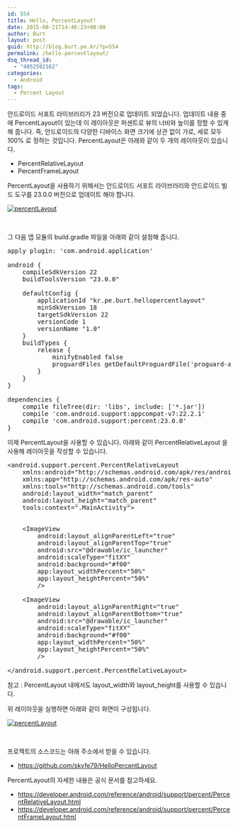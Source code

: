 ```yaml
---
id: 554
title: Hello, PercentLayout!
date: 2015-08-21T14:46:23+00:00
author: Burt
layout: post
guid: http://blog.burt.pe.kr/?p=554
permalink: /hello-percentlayout/
dsq_thread_id:
  - "4052592162"
categories:
  - Android
tags:
  - Percent Layout
---
```

안드로이드 서포트 라이브러리가 23 버전으로 업데이트 되었습니다. 업데이트 내용 중에 PercentLayout이 있는데 이 레이아웃은 퍼센트로 뷰의 너비와 높이를 정할 수 있게 해 줍니다. 즉, 안드로이드의 다양한 디바이스 화면 크기에 상관 없이 가로, 세로 모두 100% 로 정하는 것입니다. PercentLayout은 아래와 같이 두 개의 레이아웃이 있습니다.

  * PercentRelativeLayout
  * PercentFrameLayout

PercentLayout을 사용하기 위해서는 안드로이드 서포트 라이브러리와 안드로이드 빌드 도구를 23.0.0 버전으로 업데이트 해야 합니다.

[<img class=" size-full wp-image-555 aligncenter" src="http://i2.wp.com/blog.burt.pe.kr/wp-content/uploads/2015/08/percent01.png?resize=665%2C408" alt="percentLayout" srcset="http://i2.wp.com/burt.pe.kr/wp-content/uploads/2015/08/percent01.png?w=902 902w, http://i2.wp.com/burt.pe.kr/wp-content/uploads/2015/08/percent01.png?resize=300%2C184 300w, http://i2.wp.com/burt.pe.kr/wp-content/uploads/2015/08/percent01.png?resize=660%2C405 660w" sizes="(max-width: 665px) 100vw, 665px" data-recalc-dims="1" />](http://i2.wp.com/blog.burt.pe.kr/wp-content/uploads/2015/08/percent01.png)

&nbsp;

그 다음 앱 모듈의 build.gradle 파일을 아래와 같이 설정해 줍니다.

<pre class="lang:default mark:5,25 decode:true">apply plugin: 'com.android.application'

android {
    compileSdkVersion 22
    buildToolsVersion "23.0.0"

    defaultConfig {
        applicationId "kr.pe.burt.hellopercentlayout"
        minSdkVersion 18
        targetSdkVersion 22
        versionCode 1
        versionName "1.0"
    }
    buildTypes {
        release {
            minifyEnabled false
            proguardFiles getDefaultProguardFile('proguard-android.txt'), 'proguard-rules.pro'
        }
    }
}

dependencies {
    compile fileTree(dir: 'libs', include: ['*.jar'])
    compile 'com.android.support:appcompat-v7:22.2.1'
    compile 'com.android.support:percent:23.0.0'
}</pre>

이제 PercentLayout을 사용할 수 있습니다. 아래와 같이 PercentRelativeLayout 을 사용해 레이아웃을 작성할 수 있습니다.

<pre class="lang:xhtml mark:1,3,16,17,26,27,30 decode:true">&lt;android.support.percent.PercentRelativeLayout
    xmlns:android="http://schemas.android.com/apk/res/android"
    xmlns:app="http://schemas.android.com/apk/res-auto"
    xmlns:tools="http://schemas.android.com/tools"
    android:layout_width="match_parent"
    android:layout_height="match_parent"
    tools:context=".MainActivity"&gt;


    &lt;ImageView
        android:layout_alignParentLeft="true"
        android:layout_alignParentTop="true"
        android:src="@drawable/ic_launcher"
        android:scaleType="fitXY"
        android:background="#f00"
        app:layout_widthPercent="50%"
        app:layout_heightPercent="50%"
        /&gt;

    &lt;ImageView
        android:layout_alignParentRight="true"
        android:layout_alignParentBottom="true"
        android:src="@drawable/ic_launcher"
        android:scaleType="fitXY"
        android:background="#f00"
        app:layout_widthPercent="50%"
        app:layout_heightPercent="50%"
        /&gt;

&lt;/android.support.percent.PercentRelativeLayout&gt;
</pre>

참고 : PercentLayout 내에서도 layout\_width와 layout\_height를 사용할 수 있습니다.

위 레이아웃을 실행하면 아래와 같이 화면이 구성됩니다.

[<img class=" size-full wp-image-562 aligncenter" src="http://i2.wp.com/blog.burt.pe.kr/wp-content/uploads/2015/08/percent021.jpeg?resize=400%2C533" alt="percentLayout" srcset="http://i2.wp.com/burt.pe.kr/wp-content/uploads/2015/08/percent021.jpeg?w=400 400w, http://i2.wp.com/burt.pe.kr/wp-content/uploads/2015/08/percent021.jpeg?resize=225%2C300 225w" sizes="(max-width: 400px) 100vw, 400px" data-recalc-dims="1" />](http://i2.wp.com/blog.burt.pe.kr/wp-content/uploads/2015/08/percent021.jpeg)

&nbsp;

프로젝트의 소스코드는 아래 주소에서 받을 수 있습니다.

  * <https://github.com/skyfe79/HelloPercentLayout>

PercentLayout의 자세한 내용은 공식 문서를 참고하세요.

  * <https://developer.android.com/reference/android/support/percent/PercentRelativeLayout.html>
  * <https://developer.android.com/reference/android/support/percent/PercentFrameLayout.html>